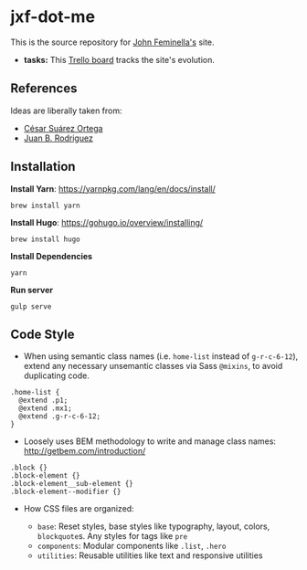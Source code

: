 jxf-dot-me
==========

This is the source repository for [John Feminella's](https://jxf.me) site.

* **tasks:** This [Trello board](https://trello.com/b/W6nu7Ds5) tracks the site's evolution.

## References

Ideas are liberally taken from:

* [César Suárez Ortega](http://csuarez.me)
* [Juan B. Rodriguez](http://jbrodriguez.io)

## Installation

**Install Yarn**: https://yarnpkg.com/lang/en/docs/install/

```
brew install yarn
```

**Install Hugo**: https://gohugo.io/overview/installing/

```
brew install hugo
```

**Install Dependencies**

```
yarn
```

**Run server**

```
gulp serve
```


## Code Style

* When using semantic class names (i.e. `home-list` instead of `g-r-c-6-12`), extend any necessary unsemantic classes via Sass `@mixins`, to avoid duplicating code.

```
.home-list {
  @extend .p1;
  @extend .mx1;
  @extend .g-r-c-6-12;
}
```


* Loosely uses BEM methodology to write and manage class names: http://getbem.com/introduction/

```
.block {}
.block-element {}
.block-element__sub-element {}
.block-element--modifier {}
```

* How CSS files are organized:

  * `base`: Reset styles, base styles like typography, layout, colors, `blockquote`s. Any styles for tags like `pre`
  * `components`: Modular components like `.list`, `.hero`
  * `utilities`: Reusable utilities like text and responsive utilities
